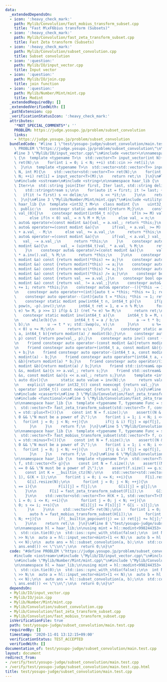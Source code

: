 ```yaml
---
data:
  _extendedDependsOn:
  - icon: ':heavy_check_mark:'
    path: Mylib/Convolution/fast_mobius_transform_subset.cpp
    title: "Fast M\xF6bius transform (Subsets)"
  - icon: ':heavy_check_mark:'
    path: Mylib/Convolution/fast_zeta_transform_subset.cpp
    title: Fast Zeta transform (Subsets)
  - icon: ':heavy_check_mark:'
    path: Mylib/Convolution/subset_convolution.cpp
    title: Subset convolution
  - icon: ':question:'
    path: Mylib/IO/input_vector.cpp
    title: Input vector
  - icon: ':question:'
    path: Mylib/IO/join.cpp
    title: join function
  - icon: ':question:'
    path: Mylib/Number/Mint/mint.cpp
    title: Modint
  _extendedRequiredBy: []
  _extendedVerifiedWith: []
  _pathExtension: cpp
  _verificationStatusIcon: ':heavy_check_mark:'
  attributes:
    '*NOT_SPECIAL_COMMENTS*': ''
    PROBLEM: https://judge.yosupo.jp/problem/subset_convolution
    links:
    - https://judge.yosupo.jp/problem/subset_convolution
  bundledCode: "#line 1 \"test/yosupo-judge/subset_convolution/main.test.cpp\"\n#define\
    \ PROBLEM \"https://judge.yosupo.jp/problem/subset_convolution\"\n\n#include <iostream>\n\
    #line 3 \"Mylib/IO/input_vector.cpp\"\n#include <vector>\n\nnamespace haar_lib\
    \ {\n  template <typename T>\n  std::vector<T> input_vector(int N){\n    std::vector<T>\
    \ ret(N);\n    for(int i = 0; i < N; ++i) std::cin >> ret[i];\n    return ret;\n\
    \  }\n\n  template <typename T>\n  std::vector<std::vector<T>> input_vector(int\
    \ N, int M){\n    std::vector<std::vector<T>> ret(N);\n    for(int i = 0; i <\
    \ N; ++i) ret[i] = input_vector<T>(M);\n    return ret;\n  }\n}\n#line 3 \"Mylib/IO/join.cpp\"\
    \n#include <sstream>\n#include <string>\n\nnamespace haar_lib {\n  template <typename\
    \ Iter>\n  std::string join(Iter first, Iter last, std::string delim = \" \"){\n\
    \    std::stringstream s;\n\n    for(auto it = first; it != last; ++it){\n   \
    \   if(it != first) s << delim;\n      s << *it;\n    }\n\n    return s.str();\n\
    \  }\n}\n#line 3 \"Mylib/Number/Mint/mint.cpp\"\n#include <utility>\n\nnamespace\
    \ haar_lib {\n  template <int32_t M>\n  class modint {\n    uint32_t val_;\n\n\
    \  public:\n    constexpr static auto mod(){return M;}\n\n    constexpr modint():\
    \ val_(0){}\n    constexpr modint(int64_t n){\n      if(n >= M) val_ = n % M;\n\
    \      else if(n < 0) val_ = n % M + M;\n      else val_ = n;\n    }\n\n    constexpr\
    \ auto& operator=(const modint &a){val_ = a.val_; return *this;}\n    constexpr\
    \ auto& operator+=(const modint &a){\n      if(val_ + a.val_ >= M) val_ = (uint64_t)val_\
    \ + a.val_ - M;\n      else val_ += a.val_;\n      return *this;\n    }\n    constexpr\
    \ auto& operator-=(const modint &a){\n      if(val_ < a.val_) val_ += M;\n   \
    \   val_ -= a.val_;\n      return *this;\n    }\n    constexpr auto& operator*=(const\
    \ modint &a){\n      val_ = (uint64_t)val_ * a.val_ % M;\n      return *this;\n\
    \    }\n    constexpr auto& operator/=(const modint &a){\n      val_ = (uint64_t)val_\
    \ * a.inv().val_ % M;\n      return *this;\n    }\n\n    constexpr auto operator+(const\
    \ modint &a) const {return modint(*this) += a;}\n    constexpr auto operator-(const\
    \ modint &a) const {return modint(*this) -= a;}\n    constexpr auto operator*(const\
    \ modint &a) const {return modint(*this) *= a;}\n    constexpr auto operator/(const\
    \ modint &a) const {return modint(*this) /= a;}\n\n    constexpr bool operator==(const\
    \ modint &a) const {return val_ == a.val_;}\n    constexpr bool operator!=(const\
    \ modint &a) const {return val_ != a.val_;}\n\n    constexpr auto& operator++(){*this\
    \ += 1; return *this;}\n    constexpr auto& operator--(){*this -= 1; return *this;}\n\
    \n    constexpr auto operator++(int){auto t = *this; *this += 1; return t;}\n\
    \    constexpr auto operator--(int){auto t = *this; *this -= 1; return t;}\n\n\
    \    constexpr static modint pow(int64_t n, int64_t p){\n      if(p < 0) return\
    \ pow(n, -p).inv();\n\n      int64_t ret = 1, e = n % M;\n      for(; p; (e *=\
    \ e) %= M, p >>= 1) if(p & 1) (ret *= e) %= M;\n      return ret;\n    }\n\n \
    \   constexpr static modint inv(int64_t a){\n      int64_t b = M, u = 1, v = 0;\n\
    \n      while(b){\n        int64_t t = a / b;\n        a -= t * b; std::swap(a,\
    \ b);\n        u -= t * v; std::swap(u, v);\n      }\n\n      u %= M;\n      if(u\
    \ < 0) u += M;\n\n      return u;\n    }\n\n    constexpr static auto frac(int64_t\
    \ a, int64_t b){return modint(a) / modint(b);}\n\n    constexpr auto pow(int64_t\
    \ p) const {return pow(val_, p);}\n    constexpr auto inv() const {return inv(val_);}\n\
    \n    friend constexpr auto operator-(const modint &a){return modint(M - a.val_);}\n\
    \n    friend constexpr auto operator+(int64_t a, const modint &b){return modint(a)\
    \ + b;}\n    friend constexpr auto operator-(int64_t a, const modint &b){return\
    \ modint(a) - b;}\n    friend constexpr auto operator*(int64_t a, const modint\
    \ &b){return modint(a) * b;}\n    friend constexpr auto operator/(int64_t a, const\
    \ modint &b){return modint(a) / b;}\n\n    friend std::istream& operator>>(std::istream\
    \ &s, modint &a){s >> a.val_; return s;}\n    friend std::ostream& operator<<(std::ostream\
    \ &s, const modint &a){s << a.val_; return s;}\n\n    template <int N>\n    static\
    \ auto div(){\n      static auto value = inv(N);\n      return value;\n    }\n\
    \n    explicit operator int32_t() const noexcept {return val_;}\n    explicit\
    \ operator int64_t() const noexcept {return val_;}\n  };\n}\n#line 3 \"Mylib/Convolution/subset_convolution.cpp\"\
    \n#include <cassert>\n#line 3 \"Mylib/Convolution/fast_zeta_transform_subset.cpp\"\
    \n#include <functional>\n#line 5 \"Mylib/Convolution/fast_zeta_transform_subset.cpp\"\
    \n\nnamespace haar_lib {\n  template <typename T, typename Func = std::plus<T>>\n\
    \  std::vector<T> fast_zeta_transform_subset(std::vector<T> f, const Func &op\
    \ = std::plus<T>()){\n    const int N = f.size();\n    assert((N & (N - 1)) ==\
    \ 0 && \"N must be a power of 2\");\n    for(int i = 1; i < N; i <<= 1){\n   \
    \   for(int j = 0; j < N; ++j){\n        if(j & i) f[j] = op(f[j], f[j ^ i]);\n\
    \      }\n    }\n    return f;\n  }\n}\n#line 5 \"Mylib/Convolution/fast_mobius_transform_subset.cpp\"\
    \n\nnamespace haar_lib {\n  template <typename T, typename Func = std::minus<T>>\n\
    \  std::vector<T> fast_mobius_transform_subset(std::vector<T> f, const Func &op\
    \ = std::minus<T>()){\n    const int N = f.size();\n    assert((N & (N - 1)) ==\
    \ 0 && \"N must be a power of 2\");\n    for(int i = 1; i < N; i <<= 1){\n   \
    \   for(int j = 0; j < N; ++j){\n        if(j & i) f[j] = op(f[j], f[j ^ i]);\n\
    \      }\n    }\n    return f;\n  }\n}\n#line 6 \"Mylib/Convolution/subset_convolution.cpp\"\
    \n\nnamespace haar_lib {\n  template <typename T>\n  std::vector<T> subset_convolution(std::vector<T>\
    \ f, std::vector<T> g){\n    const int N = f.size();\n    assert((N & (N - 1))\
    \ == 0 && \"N must be a power of 2\");\n    assert(f.size() == g.size());\n\n\
    \    const int K = __builtin_ctz(N);\n\n    std::vector<std::vector<T>> F(K +\
    \ 1), G(K + 1);\n\n    for(int i = 0; i <= K; ++i){\n      F[i].resize(N);\n \
    \     G[i].resize(N);\n\n      for(int j = 0; j < N; ++j){\n        if(__builtin_popcount(j)\
    \ == i){\n          F[i][j] = f[j];\n          G[i][j] = g[j];\n        }\n  \
    \    }\n\n      F[i] = fast_zeta_transform_subset(F[i]);\n      G[i] = fast_zeta_transform_subset(G[i]);\n\
    \    }\n\n    std::vector<std::vector<T>> H(K + 1, std::vector<T>(N));\n    for(int\
    \ i = 0; i <= K; ++i){\n      for(int j = 0; j < N; ++j){\n        for(int s =\
    \ 0; s <= i; ++s){\n          H[i][j] += F[s][j] * G[i - s][j];\n        }\n \
    \     }\n    }\n\n    std::vector<T> ret(N);\n\n    for(int i = 0; i <= K; ++i){\n\
    \      auto h = fast_mobius_transform_subset(H[i]);\n      for(int j = 0; j <\
    \ N; ++j){\n        if(__builtin_popcount(j) == i) ret[j] += h[j];\n      }\n\
    \    }\n\n    return ret;\n  }\n}\n#line 8 \"test/yosupo-judge/subset_convolution/main.test.cpp\"\
    \n\nnamespace hl = haar_lib;\n\nusing mint = hl::modint<998244353>;\n\nint main(){\n\
    \  std::cin.tie(0);\n  std::ios::sync_with_stdio(false);\n\n  int N; std::cin\
    \ >> N;\n  auto a = hl::input_vector<mint>(1 << N);\n  auto b = hl::input_vector<mint>(1\
    \ << N);\n\n  auto ans = hl::subset_convolution(a, b);\n\n  std::cout << hl::join(ans.begin(),\
    \ ans.end()) << \"\\n\";\n\n  return 0;\n}\n"
  code: "#define PROBLEM \"https://judge.yosupo.jp/problem/subset_convolution\"\n\n\
    #include <iostream>\n#include \"Mylib/IO/input_vector.cpp\"\n#include \"Mylib/IO/join.cpp\"\
    \n#include \"Mylib/Number/Mint/mint.cpp\"\n#include \"Mylib/Convolution/subset_convolution.cpp\"\
    \n\nnamespace hl = haar_lib;\n\nusing mint = hl::modint<998244353>;\n\nint main(){\n\
    \  std::cin.tie(0);\n  std::ios::sync_with_stdio(false);\n\n  int N; std::cin\
    \ >> N;\n  auto a = hl::input_vector<mint>(1 << N);\n  auto b = hl::input_vector<mint>(1\
    \ << N);\n\n  auto ans = hl::subset_convolution(a, b);\n\n  std::cout << hl::join(ans.begin(),\
    \ ans.end()) << \"\\n\";\n\n  return 0;\n}\n"
  dependsOn:
  - Mylib/IO/input_vector.cpp
  - Mylib/IO/join.cpp
  - Mylib/Number/Mint/mint.cpp
  - Mylib/Convolution/subset_convolution.cpp
  - Mylib/Convolution/fast_zeta_transform_subset.cpp
  - Mylib/Convolution/fast_mobius_transform_subset.cpp
  isVerificationFile: true
  path: test/yosupo-judge/subset_convolution/main.test.cpp
  requiredBy: []
  timestamp: '2020-11-01 13:12:15+09:00'
  verificationStatus: TEST_ACCEPTED
  verifiedWith: []
documentation_of: test/yosupo-judge/subset_convolution/main.test.cpp
layout: document
redirect_from:
- /verify/test/yosupo-judge/subset_convolution/main.test.cpp
- /verify/test/yosupo-judge/subset_convolution/main.test.cpp.html
title: test/yosupo-judge/subset_convolution/main.test.cpp
---
```

